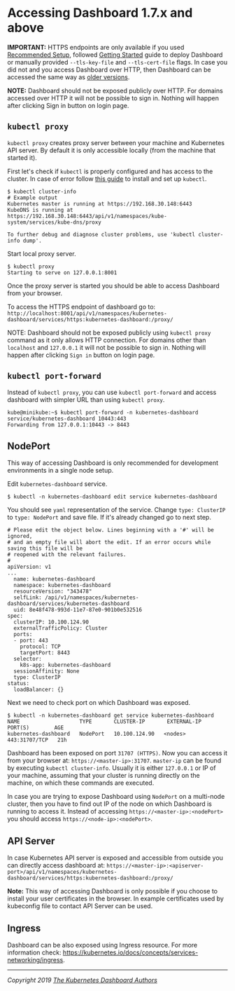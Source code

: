 # Accessing Dashboard 1.7.x and above

**IMPORTANT:** HTTPS endpoints are only available if you used [Recommended Setup](../installation.md#recommended-setup), followed [Getting Started](../../../README.md#getting-started) guide to deploy Dashboard or manually provided `--tls-key-file` and `--tls-cert-file` flags. In case you did not and you access Dashboard over HTTP, then Dashboard can be accessed the same way as [older versions](./1.6.x-and-below.md).

**NOTE:** Dashboard should not be exposed publicly over HTTP. For domains accessed over HTTP it will not be possible to sign in. Nothing will happen after clicking Sign in button on login page.

## `kubectl proxy`

`kubectl proxy` creates proxy server between your machine and Kubernetes API server. By default it is only accessible locally (from the machine that started it).

First let's check if `kubectl` is properly configured and has access to the cluster. In case of error follow [this guide](https://kubernetes.io/docs/tasks/tools/install-kubectl/) to install and set up `kubectl`.

```
$ kubectl cluster-info
# Example output
Kubernetes master is running at https://192.168.30.148:6443
KubeDNS is running at https://192.168.30.148:6443/api/v1/namespaces/kube-system/services/kube-dns/proxy

To further debug and diagnose cluster problems, use 'kubectl cluster-info dump'.
```

Start local proxy server.

```
$ kubectl proxy
Starting to serve on 127.0.0.1:8001
```

Once the proxy server is started you should be able to access Dashboard from your browser.

To access the HTTPS endpoint of dashboard go to: `http://localhost:8001/api/v1/namespaces/kubernetes-dashboard/services/https:kubernetes-dashboard:/proxy/`

NOTE: Dashboard should not be exposed publicly using `kubectl proxy` command as it only allows HTTP connection. For domains other than `localhost` and `127.0.0.1` it will not be possible to sign in. Nothing will happen after clicking `Sign in` button on login page.

## `kubectl port-forward`

Instead of `kubectl proxy`, you can use `kubectl port-forward` and access dashboard with simpler URL than using `kubectl proxy`.

```
kube@minikube:~$ kubectl port-forward -n kubernetes-dashboard service/kubernetes-dashboard 10443:443
Forwarding from 127.0.0.1:10443 -> 8443
```

## NodePort

This way of accessing Dashboard is only recommended for development environments in a single node setup.

Edit `kubernetes-dashboard` service.

```
$ kubectl -n kubernetes-dashboard edit service kubernetes-dashboard
```

You should see `yaml` representation of the service. Change `type: ClusterIP` to `type: NodePort` and save file. If it's already changed go to next step.

```
# Please edit the object below. Lines beginning with a '#' will be ignored,
# and an empty file will abort the edit. If an error occurs while saving this file will be
# reopened with the relevant failures.
#
apiVersion: v1
...
  name: kubernetes-dashboard
  namespace: kubernetes-dashboard
  resourceVersion: "343478"
  selfLink: /api/v1/namespaces/kubernetes-dashboard/services/kubernetes-dashboard
  uid: 8e48f478-993d-11e7-87e0-901b0e532516
spec:
  clusterIP: 10.100.124.90
  externalTrafficPolicy: Cluster
  ports:
  - port: 443
    protocol: TCP
    targetPort: 8443
  selector:
    k8s-app: kubernetes-dashboard
  sessionAffinity: None
  type: ClusterIP
status:
  loadBalancer: {}
```

Next we need to check port on which Dashboard was exposed.

```
$ kubectl -n kubernetes-dashboard get service kubernetes-dashboard
NAME                   TYPE       CLUSTER-IP       EXTERNAL-IP   PORT(S)        AGE
kubernetes-dashboard   NodePort   10.100.124.90   <nodes>       443:31707/TCP   21h
```

Dashboard has been exposed on port `31707 (HTTPS)`. Now you can access it from your browser at: `https://<master-ip>:31707`. `master-ip` can be found by executing `kubectl cluster-info`. Usually it is either `127.0.0.1` or IP of your machine, assuming that your cluster is running directly on the machine, on which these commands are executed.

In case you are trying to expose Dashboard using `NodePort` on a multi-node cluster, then you have to find out IP of the node on which Dashboard is running to access it. Instead of accessing `https://<master-ip>:<nodePort>` you should access `https://<node-ip>:<nodePort>`.

## API Server

In case Kubernetes API server is exposed and accessible from outside you can directly access dashboard at: `https://<master-ip>:<apiserver-port>/api/v1/namespaces/kubernetes-dashboard/services/https:kubernetes-dashboard:/proxy/`

**Note:** This way of accessing Dashboard is only possible if you choose to install your user certificates in the browser. In example certificates used by kubeconfig file to contact API Server can be used.

## Ingress

Dashboard can be also exposed using Ingress resource. For more information check: https://kubernetes.io/docs/concepts/services-networking/ingress.

----
_Copyright 2019 [The Kubernetes Dashboard Authors](https://github.com/kubernetes/dashboard/graphs/contributors)_
